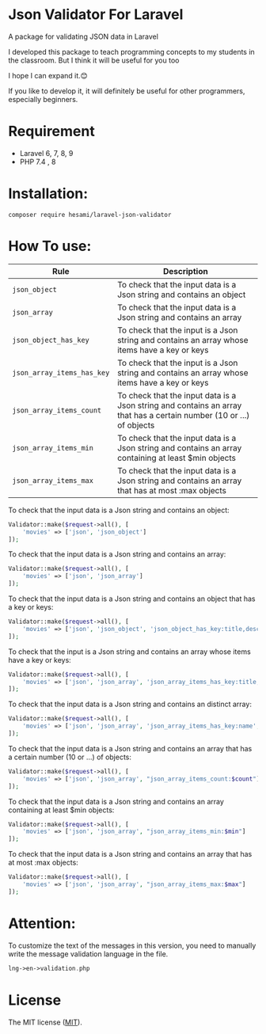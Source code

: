 # Json Validator For Laravel
A package for validating JSON data in Laravel

I developed this package to teach programming concepts to my students in the classroom.
But I think it will be useful for you too

I hope I can expand it.😊

If you like to develop it, it will definitely be useful for other programmers, especially beginners.

# Requirement
* Laravel 6, 7, 8, 9
* PHP 7.4 , 8


# Installation:
```
composer require hesami/laravel-json-validator
```


# How To use:


| Rule | Description |
| --- | --- |
| `json_object` | To check that the input data is a Json string and contains an object |
| `json_array` | To check that the input data is a Json string and contains an array |
| `json_object_has_key` | To check that the input is a Json string and contains an array whose items have a key or keys |
| `json_array_items_has_key` | To check that the input is a Json string and contains an array whose items have a key or keys |
| `json_array_items_count` | To check that the input data is a Json string and contains an array that has a certain number (10 or ...) of objects |
| `json_array_items_min` | To check that the input data is a Json string and contains an array containing at least $min objects |
| `json_array_items_max` | To check that the input data is a Json string and contains an array that has at most :max objects |





To check that the input data is a Json string and contains an object:
```php
Validator::make($request->all(), [
    'movies' => ['json', 'json_object']
]);
```


To check that the input data is a Json string and contains an array:
```php
Validator::make($request->all(), [
    'movies' => ['json', 'json_array']
]);
```


To check that the input data is a Json string and contains an object that has a key or keys:
```php
Validator::make($request->all(), [
    'movies' => ['json', 'json_object', 'json_object_has_key:title,desc']
]);
```


To check that the input is a Json string and contains an array whose items have a key or keys:
```php
Validator::make($request->all(), [
    'movies' => ['json', 'json_array', 'json_array_items_has_key:title,desc']
]);
```

To check that the input data is a Json string and contains an distinct array:
```php
Validator::make($request->all(), [
    'movies' => ['json', 'json_array', 'json_array_items_has_key:name', "json_array_items_distinct:name"]
]);
```


To check that the input data is a Json string and contains an array that has a certain number (10 or ...) of objects:
```php
Validator::make($request->all(), [
    'movies' => ['json', 'json_array', "json_array_items_count:$count"]
]);
```


To check that the input data is a Json string and contains an array containing at least $min objects:
```php
Validator::make($request->all(), [
    'movies' => ['json', 'json_array', "json_array_items_min:$min"]
]);
```


To check that the input data is a Json string and contains an array that has at most :max objects:
```php
Validator::make($request->all(), [
    'movies' => ['json', 'json_array', "json_array_items_max:$max"]
]);
```



# Attention:
To customize the text of the messages in this version, you need to manually write the message validation language in the file.
```php
lng->en->validation.php
```



# License
The MIT license ([MIT](https://github.com/hesami/laravel-json-validator/blob/master/LICENSE.md)).
